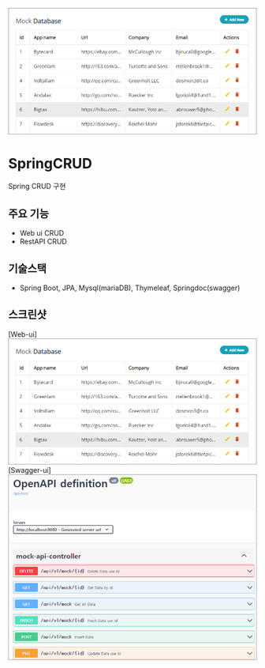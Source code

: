 ![Screenshot_01.png](Screenshot/Screenshot_01.png)

# SpringCRUD

Spring CRUD 구현

## 주요 기능

- Web ui CRUD
- RestAPI CRUD

## 기술스택

- Spring Boot, JPA, Mysql(mariaDB), Thymeleaf, Springdoc(swagger)

## 스크린샷

[Web-ui]
![Screenshot_01.png](Screenshot/Screenshot_01.png)
[Swagger-ui]
![Screenshot_02.png](Screenshot/Screenshot_02.png)